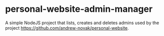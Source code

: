 # personal-website-admin-manager

A simple NodeJS project that lists, creates and deletes admins used by the project https://github.com/andrew-novak/personal-website.

